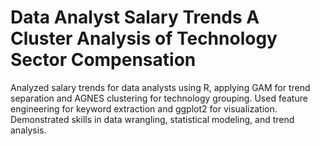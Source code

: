 # Data Analyst Salary Trends A Cluster Analysis of Technology Sector Compensation
Analyzed salary trends for data analysts using R, applying GAM for trend separation and AGNES clustering for technology grouping. Used feature engineering for keyword extraction and ggplot2 for visualization. Demonstrated skills in data wrangling, statistical modeling, and trend analysis.

